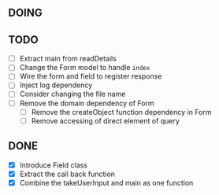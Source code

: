 ## DOING

## TODO

- [ ] Extract main from readDetails
- [ ] Change the Form model to handle `index`
- [ ] Wire the form and field to register response
- [ ] Inject log dependency
- [ ] Consider changing the file name
- [ ] Remove the domain dependency of Form
  - [ ] Remove the createObject function dependency in Form
  - [ ] Remove accessing of direct element of query

## DONE

- [x] Introduce Field class
- [x] Extract the call back function
- [x] Combine the takeUserInput and main as one function
